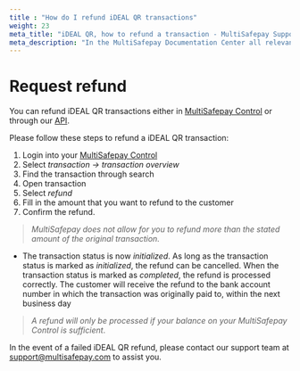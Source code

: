```yaml
---
title : "How do I refund iDEAL QR transactions"
weight: 23
meta_title: "iDEAL QR, how to refund a transaction - MultiSafepay Support"
meta_description: "In the MultiSafepay Documentation Center all relevant information regarding our Plugins and API. As well as Support pages for Payment Method, Tools and General Questions. You can also find the contact details of our Support Team and Integration Team."
---
```

# Request refund
You can refund iDEAL QR transactions either in [MultiSafepay Control](https://merchant.multisafepay.com/) or through our [API](/api/#ref_create_refund).

Please follow these steps to refund a iDEAL QR transaction:

1. Login into your [MultiSafepay Control](https://merchant.multisafepay.com)
2. Select _transaction -> transaction overview_
3. Find the transaction through search
4. Open transaction
5. Select _refund_
6. Fill in the amount that you want to refund to the customer  
7. Confirm the refund.

>_MultiSafepay does not allow for you to refund more than the stated amount of the original transaction._

* The transaction status is now _initialized_. As long as the transaction status is marked as _initialized_, the refund can be cancelled. When the transaction status is marked as _completed_, the refund is processed correctly. The customer will receive the refund to the bank account number in which the transaction was originally paid to, within the next business day

>_A refund will only be processed if your balance on your MultiSafepay Control is sufficient_.

In the event of a failed iDEAL QR refund, please contact our support team at <support@multisafepay.com> to assist you.